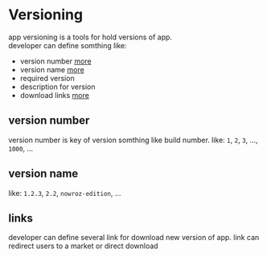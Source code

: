 # Versioning

app versioning is a tools for hold versions of app.  
developer can define somthing like:

- version number [more](#version-number)
- version name [more](#version-name)
- required version
- description for version
- download links [more](#links)

## version number
version number is key of version somthing like build number.
like:
`1`, `2`, `3`, ..., `1000`, ...

## version name
like:
`1.2.3`, `2.2`, `nowroz-edition`, ...

## links
developer can define several link for download new version of app.
link can redirect users to a market or direct download